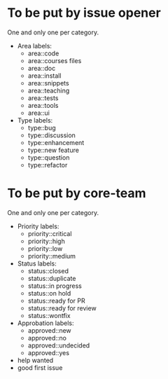 # To be put by issue opener
One and only one per category.
- Area labels:
	- area::code
	- area::courses files
	- area::doc
	- area::install
	- area::snippets
	- area::teaching
	- area::tests
	- area::tools
	- area::ui
- Type labels:
	- type::bug
	- type::discussion
	- type::enhancement
	- type::new feature
	- type::question
	- type::refactor

# To be put by core-team
One and only one per category.
- Priority labels:
	- priority::critical
	- priority::high
	- priority::low
	- priority::medium
- Status labels:
	- status::closed
	- status::duplicate
	- status::in progress
	- status::on hold
	- status::ready for PR
	- status::ready for review
	- status::wontfix
- Approbation labels:
	- approved::new
	- approved::no
	- approved::undecided
	- approved::yes
- help wanted
- good first issue
